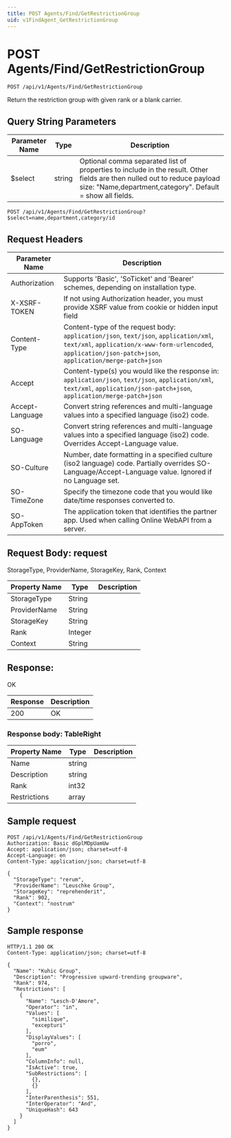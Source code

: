 ```yaml
---
title: POST Agents/Find/GetRestrictionGroup
uid: v1FindAgent_GetRestrictionGroup
---
```


# POST Agents/Find/GetRestrictionGroup

```http
POST /api/v1/Agents/Find/GetRestrictionGroup
```

Return the restriction group with given rank or a blank carrier.







## Query String Parameters

| Parameter Name | Type |  Description |
|----------------|------|--------------|
| $select | string |  Optional comma separated list of properties to include in the result. Other fields are then nulled out to reduce payload size: "Name,department,category". Default = show all fields. |

```http
POST /api/v1/Agents/Find/GetRestrictionGroup?$select=name,department,category/id
```


## Request Headers

| Parameter Name | Description |
|----------------|-------------|
| Authorization  | Supports 'Basic', 'SoTicket' and 'Bearer' schemes, depending on installation type. |
| X-XSRF-TOKEN   | If not using Authorization header, you must provide XSRF value from cookie or hidden input field |
| Content-Type | Content-type of the request body: `application/json`, `text/json`, `application/xml`, `text/xml`, `application/x-www-form-urlencoded`, `application/json-patch+json`, `application/merge-patch+json` |
| Accept         | Content-type(s) you would like the response in: `application/json`, `text/json`, `application/xml`, `text/xml`, `application/json-patch+json`, `application/merge-patch+json` |
| Accept-Language | Convert string references and multi-language values into a specified language (iso2) code. |
| SO-Language | Convert string references and multi-language values into a specified language (iso2) code. Overrides Accept-Language value. |
| SO-Culture | Number, date formatting in a specified culture (iso2 language) code. Partially overrides SO-Language/Accept-Language value. Ignored if no Language set. |
| SO-TimeZone | Specify the timezone code that you would like date/time responses converted to. |
| SO-AppToken | The application token that identifies the partner app. Used when calling Online WebAPI from a server. |

## Request Body: request 

StorageType, ProviderName, StorageKey, Rank, Context 

| Property Name | Type |  Description |
|----------------|------|--------------|
| StorageType | String |  |
| ProviderName | String |  |
| StorageKey | String |  |
| Rank | Integer |  |
| Context | String |  |

## Response:

OK

| Response | Description |
|----------------|-------------|
| 200 | OK |

### Response body: TableRight

| Property Name | Type |  Description |
|----------------|------|--------------|
| Name | string |  |
| Description | string |  |
| Rank | int32 |  |
| Restrictions | array |  |

## Sample request

```http!
POST /api/v1/Agents/Find/GetRestrictionGroup
Authorization: Basic dGplMDpUamUw
Accept: application/json; charset=utf-8
Accept-Language: en
Content-Type: application/json; charset=utf-8

{
  "StorageType": "rerum",
  "ProviderName": "Leuschke Group",
  "StorageKey": "reprehenderit",
  "Rank": 902,
  "Context": "nostrum"
}
```

## Sample response

```http_
HTTP/1.1 200 OK
Content-Type: application/json; charset=utf-8

{
  "Name": "Kuhic Group",
  "Description": "Progressive upward-trending groupware",
  "Rank": 974,
  "Restrictions": [
    {
      "Name": "Lesch-D'Amore",
      "Operator": "in",
      "Values": [
        "similique",
        "excepturi"
      ],
      "DisplayValues": [
        "porro",
        "eum"
      ],
      "ColumnInfo": null,
      "IsActive": true,
      "SubRestrictions": [
        {},
        {}
      ],
      "InterParenthesis": 551,
      "InterOperator": "And",
      "UniqueHash": 643
    }
  ]
}
```